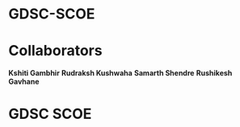 # GDSC-SCOE

# Collaborators
**Kshiti Gambhir**  **Rudraksh Kushwaha**  **Samarth Shendre**  **Rushikesh Gavhane**<br>


# GDSC SCOE
